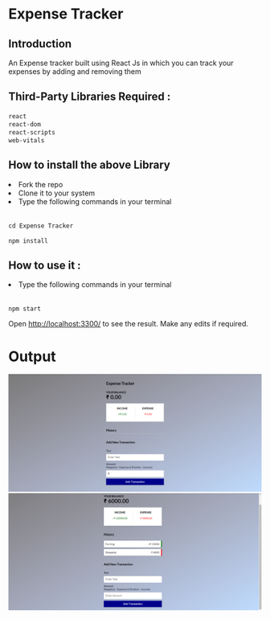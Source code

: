 # Expense Tracker

## Introduction

An Expense tracker built using React Js in which you can track your expenses by adding and removing them

## Third-Party Libraries Required :
    react
    react-dom
    react-scripts
    web-vitals
    
## How to install the above Library

<li>Fork the repo</li>
<li>Clone it to your system</li>
<li>Type the following commands in your terminal</li><br/>

```
cd Expense Tracker
```
```
npm install
```
## How to use it :

<li>Type the following commands in your terminal</li><br/>

```
npm start
```
Open [http://localhost:3300/](http://localhost:3300/) to see the result. Make any edits if required.

<h1>Output</h1>
<p align="center">
  <img src="1.png" alt="Demo" /><br/>
  <img src="2.png" alt="Demo" />
</p>

